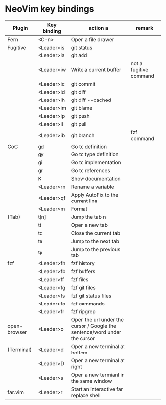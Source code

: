 # NeoVim key bindings

| Plugin       | Key binding | action                           a                                         | remark                 |
|--------------|-------------|---------------------------------------------------------------------------|------------------------|
| Fern         | \<C-n>      | Open a file drawer                                                        |                        |
| Fugitive     | \<Leader>is | git status                                                                |                        |
|              | \<Leader>ia | git add                                                                   |                        |
|              | \<Leader>iw | Write a current buffer                                                    | not a fugitive command |
|              | \<Leader>ic | git commit                                                                |                        |
|              | \<Leader>id | git diff                                                                  |                        |
|              | \<Leader>ih | git diff --cached                                                         |                        |
|              | \<Leader>im | git blame                                                                 |                        |
|              | \<Leader>ip | git push                                                                  |                        |
|              | \<Leader>il | git pull                                                                  |                        |
|              | \<Leader>ib | git branch                                                                | fzf command            |
| CoC          | gd          | Go to definition                                                          |                        |
|              | gy          | Go to type definition                                                     |                        |
|              | gi          | Go to implementation                                                      |                        |
|              | gr          | Go to references                                                          |                        |
|              | K           | Show documentation                                                        |                        |
|              | \<Leader>rn | Rename a variable                                                         |                        |
|              | \<Leader>qf | Apply AutoFix to the current line                                         |                        |
|              | \<Leader>m  | Format                                                                    |                        |
| (Tab)        | t[n]        | Jump the tab n                                                            |
|              | tt          | Open a new tab                                                            |                        |
|              | tx          | Close the current tab                                                     |                        |
|              | tn          | Jump to the next tab                                                      |                        |
|              | tp          | Jump to the previous tab                                                  |                        |
| fzf          | \<Leader>fh | fzf history                                                               |                        |
|              | \<Leader>fb | fzf buffers                                                               |                        |
|              | \<Leader>ff | fzf files                                                                 |                        |
|              | \<Leader>fg | fzf git files                                                             |                        |
|              | \<Leader>fs | fzf git status files                                                      |                        |
|              | \<Leader>fc | fzf commands                                                              |                        |
|              | \<Leader>fr | fzf ripgrep                                                               |                        |
| open-browser | \<Leader>o  | Open the url under the cursor / Google the sentence/word under the cursor |                        |
| (Terminal)   | \<Leader>d  | Open a new terminal at bottom                                             |
|              | \<Leader>D  | Open a new terminal at right                                              |                        |
|              | \<Leader>s  | Open a new termianl in the same window                                    |                        |
| far.vim      | \<Leader>r  | Start an interactive far replace shell                                    |                        |

